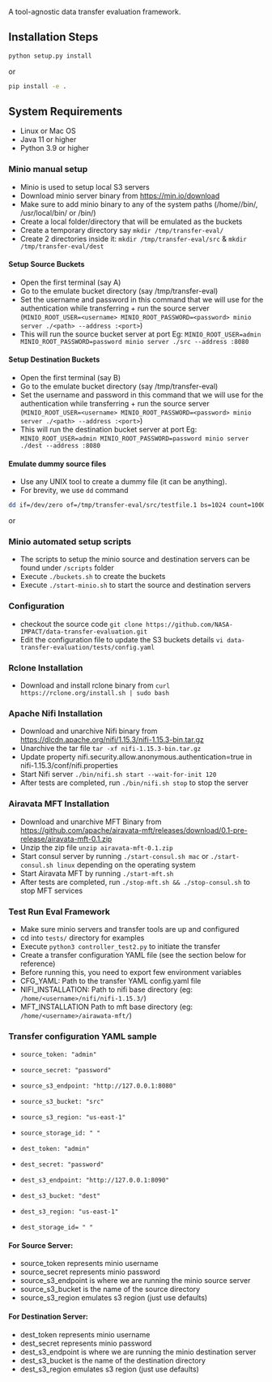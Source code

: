 A tool-agnostic data transfer evaluation framework.

## Installation Steps

```bash
python setup.py install
```

or

```bash
pip install -e .
```

## System Requirements
* Linux or Mac OS
* Java 11 or higher
* Python 3.9 or higher


### Minio manual setup

* Minio is used to setup local S3 servers
* Download minio server binary from https://min.io/download
* Make sure to add minio binary to any of the system paths (/home/<user>/bin/, /usr/local/bin/ or /bin/)
* Create a local folder/directory that will be emulated as the buckets
* Create a temporary directory say ```mkdir /tmp/transfer-eval/```
* Create 2 directories inside it: ```mkdir /tmp/transfer-eval/src``` & ```mkdir /tmp/transfer-eval/dest```


#### Setup Source Buckets
* Open the first terminal (say A)
* Go to the emulate bucket directory (say /tmp/transfer-eval)
* Set the username and password in this command that we will use for the authentication while transferring + run the source server (`MINIO_ROOT_USER=<username> MINIO_ROOT_PASSWORD=<password> minio server ./<path> --address :<port>`)
* This will run the source bucket server at port <port> Eg:  ```MINIO_ROOT_USER=admin MINIO_ROOT_PASSWORD=password minio server ./src --address :8080```


#### Setup Destination Buckets
* Open the first terminal (say B)
* Go to the emulate bucket directory (say /tmp/transfer-eval)
* Set the username and password in this command that we will use for the authentication while transferring + run the source server (`MINIO_ROOT_USER=<username> MINIO_ROOT_PASSWORD=<password> minio server ./<path> --address :<port>`)
* This will run the destination bucket server at port <port> Eg:  ```MINIO_ROOT_USER=admin MINIO_ROOT_PASSWORD=password minio server ./dest --address :8080```

#### Emulate dummy source files

* Use any UNIX tool to create a dummy file (it can be anything).
* For brevity, we use `dd` command 
```bash
dd if=/dev/zero of=/tmp/transfer-eval/src/testfile.1 bs=1024 count=1000000 This creates a dummy file ~1GB
```

or 

### Minio automated setup scripts

* The scripts to setup the minio source and destination servers can be found under `/scripts` folder
* Execute `./buckets.sh` to create the buckets
* Execute `./start-minio.sh` to start the source and destination servers

### Configuration

* checkout the source code ```git clone https://github.com/NASA-IMPACT/data-transfer-evaluation.git```
* Edit the configuration file to update the S3 buckets details ```vi data-transfer-evaluation/tests/config.yaml```

### Rclone Installation

* Download and install rclone binary from ```curl https://rclone.org/install.sh | sudo bash```

### Apache Nifi Installation

* Download and unarchive Nifi binary from https://dlcdn.apache.org/nifi/1.15.3/nifi-1.15.3-bin.tar.gz
* Unarchive the tar file ```tar -xf nifi-1.15.3-bin.tar.gz```
* Update property nifi.security.allow.anonymous.authentication=true in nifi-1.15.3/conf/nifi.properties
* Start Nifi server ```./bin/nifi.sh start --wait-for-init 120```
* After tests are completed, run ```./bin/nifi.sh stop``` to stop the server

### Airavata MFT Installation

* Download and unarchive MFT Binary from https://github.com/apache/airavata-mft/releases/download/0.1-pre-release/airavata-mft-0.1.zip
* Unzip the zip file ```unzip airavata-mft-0.1.zip```
* Start consul server by running ```./start-consul.sh mac``` or ```./start-consul.sh linux``` depending on the operating system
* Start Airavata MFT by running ```./start-mft.sh```
* After tests are completed, run ```./stop-mft.sh && ./stop-consul.sh``` to stop MFT services

### Test Run Eval Framework

* Make sure minio servers and transfer tools are up and configured
* cd into `tests/` directory for examples
* Execute ```python3 controller_test2.py``` to initiate the transfer
* Create a transfer configuration YAML file (see the section below for reference)
* Before running this, you need to export few environment variables
* CFG_YAML: Path to the transfer YAML config.yaml file
* NIFI_INSTALLATION: Path to nifi base directory (eg: `/home/<username>/nifi/nifi-1.15.3/`)
* MFT_INSTALLATION Path to mft base directory (eg: `/home/<username>/airawata-mft/`)

### Transfer configuration YAML sample

* ```source_token: "admin"```
* ```source_secret: "password"```
* ```source_s3_endpoint: "http://127.0.0.1:8080"```
* ```source_s3_bucket: "src"```
* ```source_s3_region: "us-east-1"```
* ```source_storage_id: " "```

* ```dest_token: "admin"```
* ```dest_secret: "password"```
* ```dest_s3_endpoint: "http://127.0.0.1:8090"```
* ```dest_s3_bucket: "dest"```
* ```dest_s3_region: "us-east-1"```
* ```dest_storage_id= " "```

#### For Source Server:
* source_token represents minio username
* source_secret represents minio password
* source_s3_endpoint is where we are running the minio source server
* source_s3_bucket is the name of the source directory
* source_s3_region emulates s3 region (just use defaults)

#### For Destination Server:
* dest_token represents minio username
* dest_secret represents minio password
* dest_s3_endpoint is where we are running the minio destination server
* dest_s3_bucket is the name of the destination directory
* dest_s3_region emulates s3 region (just use defaults)


